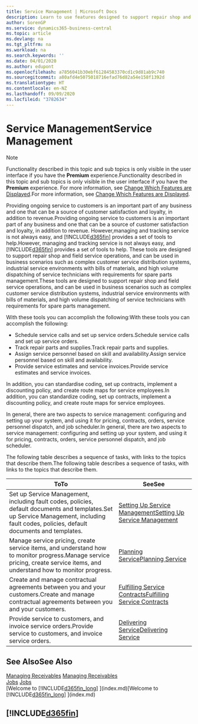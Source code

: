 ```yaml
---
title: Service Management | Microsoft Docs
description: Learn to use features designed to support repair shop and field service operations.
author: SorenGP
ms.service: dynamics365-business-central
ms.topic: article
ms.devlang: na
ms.tgt_pltfrm: na
ms.workload: na
ms.search.keywords: ''
ms.date: 04/01/2020
ms.author: edupont
ms.openlocfilehash: a7856041b30ebf61284583370cd1c9d81ab9c740
ms.sourcegitcommit: a80afd4e5075018716efad76d82a54e158f1392d
ms.translationtype: HT
ms.contentlocale: en-NZ
ms.lasthandoff: 09/09/2020
ms.locfileid: "3782634"
---
```

# <a name="service-management"></a><span data-ttu-id="0bacc-103">Service Management</span><span class="sxs-lookup"><span data-stu-id="0bacc-103">Service Management</span></span>
> [!NOTE]
> <span data-ttu-id="0bacc-104">Functionality described in this topic and sub topics is only visible in the user interface if you have the **Premium** experience.</span><span class="sxs-lookup"><span data-stu-id="0bacc-104">Functionality described in this topic and sub topics is only visible in the user interface if you have the **Premium** experience.</span></span> <span data-ttu-id="0bacc-105">For more information, see [Change Which Features are Displayed](ui-experiences.md).</span><span class="sxs-lookup"><span data-stu-id="0bacc-105">For more information, see [Change Which Features are Displayed](ui-experiences.md).</span></span>

<span data-ttu-id="0bacc-106">Providing ongoing service to customers is an important part of any business and one that can be a source of customer satisfaction and loyalty, in addition to revenue.</span><span class="sxs-lookup"><span data-stu-id="0bacc-106">Providing ongoing service to customers is an important part of any business and one that can be a source of customer satisfaction and loyalty, in addition to revenue.</span></span> <span data-ttu-id="0bacc-107">However,managing and tracking service is not always easy, and [!INCLUDE[d365fin](includes/d365fin_md.md)] provides a set of tools to help.</span><span class="sxs-lookup"><span data-stu-id="0bacc-107">However, managing and tracking service is not always easy, and [!INCLUDE[d365fin](includes/d365fin_md.md)] provides a set of tools to help.</span></span> <span data-ttu-id="0bacc-108">These tools are designed to support repair shop and field service operations, and can be used in business scenarios such as complex customer service distribution systems, industrial service environments with bills of materials, and high volume dispatching of service technicians with requirements for spare parts management.</span><span class="sxs-lookup"><span data-stu-id="0bacc-108">These tools are designed to support repair shop and field service operations, and can be used in business scenarios such as complex customer service distribution systems, industrial service environments with bills of materials, and high volume dispatching of service technicians with requirements for spare parts management.</span></span>  

 <span data-ttu-id="0bacc-109">With these tools you can accomplish the following:</span><span class="sxs-lookup"><span data-stu-id="0bacc-109">With these tools you can accomplish the following:</span></span>  

* <span data-ttu-id="0bacc-110">Schedule service calls and set up service orders.</span><span class="sxs-lookup"><span data-stu-id="0bacc-110">Schedule service calls and set up service orders.</span></span>  
* <span data-ttu-id="0bacc-111">Track repair parts and supplies.</span><span class="sxs-lookup"><span data-stu-id="0bacc-111">Track repair parts and supplies.</span></span>  
* <span data-ttu-id="0bacc-112">Assign service personnel based on skill and availability.</span><span class="sxs-lookup"><span data-stu-id="0bacc-112">Assign service personnel based on skill and availability.</span></span>  
* <span data-ttu-id="0bacc-113">Provide service estimates and service invoices.</span><span class="sxs-lookup"><span data-stu-id="0bacc-113">Provide service estimates and service invoices.</span></span>  

<span data-ttu-id="0bacc-114">In addition, you can standardise coding, set up contracts, implement a discounting policy, and create route maps for service employees.</span><span class="sxs-lookup"><span data-stu-id="0bacc-114">In addition, you can standardize coding, set up contracts, implement a discounting policy, and create route maps for service employees.</span></span>  

<span data-ttu-id="0bacc-115">In general, there are two aspects to service management: configuring and setting up your system, and using it for pricing, contracts, orders, service personnel dispatch, and job scheduler.</span><span class="sxs-lookup"><span data-stu-id="0bacc-115">In general, there are two aspects to service management: configuring and setting up your system, and using it for pricing, contracts, orders, service personnel dispatch, and job scheduler.</span></span>  

<span data-ttu-id="0bacc-116">The following table describes a sequence of tasks, with links to the topics that describe them.</span><span class="sxs-lookup"><span data-stu-id="0bacc-116">The following table describes a sequence of tasks, with links to the topics that describe them.</span></span>   

|<span data-ttu-id="0bacc-117">**To**</span><span class="sxs-lookup"><span data-stu-id="0bacc-117">**To**</span></span>|<span data-ttu-id="0bacc-118">**See**</span><span class="sxs-lookup"><span data-stu-id="0bacc-118">**See**</span></span>|  
|------------|-------------|  
|<span data-ttu-id="0bacc-119">Set up Service Management, including fault codes, policies, default documents and templates.</span><span class="sxs-lookup"><span data-stu-id="0bacc-119">Set up Service Management, including fault codes, policies, default documents and templates.</span></span>|[<span data-ttu-id="0bacc-120">Setting Up Service Management</span><span class="sxs-lookup"><span data-stu-id="0bacc-120">Setting Up Service Management</span></span>](service-setup-service.md)|  
|<span data-ttu-id="0bacc-121">Manage service pricing, create service items, and understand how to monitor progress.</span><span class="sxs-lookup"><span data-stu-id="0bacc-121">Manage service pricing, create service items, and understand how to monitor progress.</span></span>|[<span data-ttu-id="0bacc-122">Planning Service</span><span class="sxs-lookup"><span data-stu-id="0bacc-122">Planning Service</span></span>](service-plan-service.md)|  
|<span data-ttu-id="0bacc-123">Create and manage contractual agreements between you and your customers.</span><span class="sxs-lookup"><span data-stu-id="0bacc-123">Create and manage contractual agreements between you and your customers.</span></span>|[<span data-ttu-id="0bacc-124">Fulfilling Service Contracts</span><span class="sxs-lookup"><span data-stu-id="0bacc-124">Fulfilling Service Contracts</span></span>](service-fulfill-service-contracts.md)|  
|<span data-ttu-id="0bacc-125">Provide service to customers, and invoice service orders.</span><span class="sxs-lookup"><span data-stu-id="0bacc-125">Provide service to customers, and invoice service orders.</span></span>|[<span data-ttu-id="0bacc-126">Delivering Service</span><span class="sxs-lookup"><span data-stu-id="0bacc-126">Delivering Service</span></span>](service-deliver-service.md)|  

## <a name="see-also"></a><span data-ttu-id="0bacc-127">See Also</span><span class="sxs-lookup"><span data-stu-id="0bacc-127">See Also</span></span>  
<span data-ttu-id="0bacc-128">[Managing Receivables](receivables-manage-receivables.md) </span><span class="sxs-lookup"><span data-stu-id="0bacc-128">[Managing Receivables](receivables-manage-receivables.md) </span></span>  
<span data-ttu-id="0bacc-129">[Jobs](projects-how-create-jobs.md) </span><span class="sxs-lookup"><span data-stu-id="0bacc-129">[Jobs](projects-how-create-jobs.md) </span></span>  
<span data-ttu-id="0bacc-130">[Welcome to [!INCLUDE[d365fin_long](includes/d365fin_long_md.md)] ](index.md)</span><span class="sxs-lookup"><span data-stu-id="0bacc-130">[Welcome to [!INCLUDE[d365fin_long](includes/d365fin_long_md.md)] ](index.md)</span></span>

## [!INCLUDE[d365fin](includes/free_trial_md.md)]  
